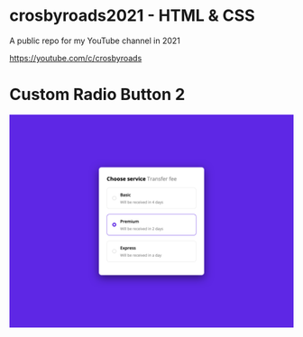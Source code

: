 # crosbyroads2021 - HTML & CSS

A public repo for my YouTube channel in 2021

https://youtube.com/c/crosbyroads

# Custom Radio Button 2

<img src="screenshots/Custom Radio Button 2.png" alt="Custom Radio Button 2" />
